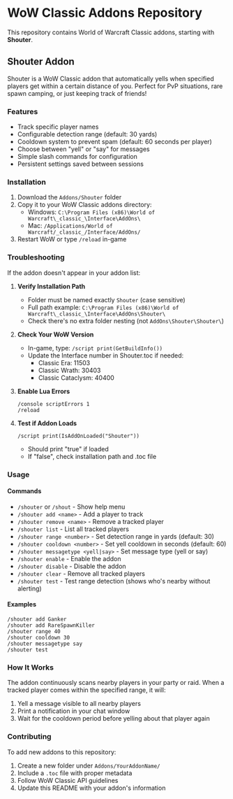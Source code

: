 # WoW Classic Addons Repository

This repository contains World of Warcraft Classic addons, starting with **Shouter**.

## Shouter Addon

Shouter is a WoW Classic addon that automatically yells when specified players get within a certain distance of you. Perfect for PvP situations, rare spawn camping, or just keeping track of friends!

### Features

- Track specific player names
- Configurable detection range (default: 30 yards)
- Cooldown system to prevent spam (default: 60 seconds per player)
- Choose between "yell" or "say" for messages
- Simple slash commands for configuration
- Persistent settings saved between sessions

### Installation

1. Download the `Addons/Shouter` folder
2. Copy it to your WoW Classic addons directory:
   - Windows: `C:\Program Files (x86)\World of Warcraft\_classic_\Interface\AddOns\`
   - Mac: `/Applications/World of Warcraft/_classic_/Interface/AddOns/`
3. Restart WoW or type `/reload` in-game

### Troubleshooting

If the addon doesn't appear in your addon list:

1. **Verify Installation Path**
   - Folder must be named exactly `Shouter` (case sensitive)
   - Full path example: `C:\Program Files (x86)\World of Warcraft\_classic_\Interface\AddOns\Shouter\`
   - Check there's no extra folder nesting (not `AddOns\Shouter\Shouter\`)

2. **Check Your WoW Version**
   - In-game, type: `/script print(GetBuildInfo())`
   - Update the Interface number in Shouter.toc if needed:
     - Classic Era: 11503
     - Classic Wrath: 30403
     - Classic Cataclysm: 40400

3. **Enable Lua Errors**
   ```
   /console scriptErrors 1
   /reload
   ```

4. **Test if Addon Loads**
   ```
   /script print(IsAddOnLoaded("Shouter"))
   ```
   - Should print "true" if loaded
   - If "false", check installation path and .toc file

### Usage

#### Commands

- `/shouter` or `/shout` - Show help menu
- `/shouter add <name>` - Add a player to track
- `/shouter remove <name>` - Remove a tracked player
- `/shouter list` - List all tracked players
- `/shouter range <number>` - Set detection range in yards (default: 30)
- `/shouter cooldown <number>` - Set yell cooldown in seconds (default: 60)
- `/shouter messagetype <yell|say>` - Set message type (yell or say)
- `/shouter enable` - Enable the addon
- `/shouter disable` - Disable the addon
- `/shouter clear` - Remove all tracked players
- `/shouter test` - Test range detection (shows who's nearby without alerting)

#### Examples

```
/shouter add Ganker
/shouter add RareSpawnKiller
/shouter range 40
/shouter cooldown 30
/shouter messagetype say
/shouter test
```

### How It Works

The addon continuously scans nearby players in your party or raid. When a tracked player comes within the specified range, it will:
1. Yell a message visible to all nearby players
2. Print a notification in your chat window
3. Wait for the cooldown period before yelling about that player again

### Contributing

To add new addons to this repository:
1. Create a new folder under `Addons/YourAddonName/`
2. Include a `.toc` file with proper metadata
3. Follow WoW Classic API guidelines
4. Update this README with your addon's information